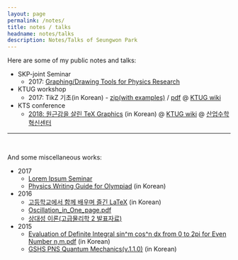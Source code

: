 ```yaml
---
layout: page
permalink: /notes/
title: notes / talks
headname: notes/talks
description: Notes/Talks of Seungwon Park
---
```


Here are some of my public notes and talks:

* SKP-joint Seminar
  * 2017: [Graphing/Drawing Tools for Physics Research](2017SKPjoint-SNU-Graphing,Drawing%20Tools%20for%20Physics%20Research.pdf)
* KTUG workshop
  * 2017: TikZ 기초(in Korean) - [zip(with examples)](2017workshop-TikZ-intro.zip) / [pdf](2017KNUworkshop-tikz-intro.pdf) @ [KTUG wiki](http://wiki.ktug.org/wiki/wiki.php/LaTeXWorkshop/2017#s-3)
* KTS conference
  * [2018: 원근감을 살린 TeX Graphics](2018KTUGconf-perspectiveTikZ.pdf) (in Korean) @ [KTUG wiki](http://wiki.ktug.org/wiki/wiki.php/KTSConference/2018) @ [산업수학혁신센터](https://icim.nims.re.kr/post/workshop/521)

<hr>
<br/>

And some miscellaneous works:

* 2017
  * [Lorem Ipsum Seminar](https://github.com/seungwonpark/lipsum-seminar)
  * [Physics Writing Guide for Olympiad](For-KPhO-Newbies-compressed.pdf) (in Korean)
* 2016
  * [고등학교에서 함께 배우며 즐긴 LaTeX](2017KTSbook-swpark.pdf) (in Korean)
  * [Oscillation_in_One_page.pdf](../Oscillation_in_One_page.pdf)
  * [상대성 이론(고급물리학 2 발표자료)](2016AdvPhys2_Relativity.pdf)
* 2015
  * [Evaluation of Definite Integral sin^m cos^n dx from 0 to 2pi for Even Number n,m.pdf](../Evaluation%20of%20Definite%20Integral%20sin^m%20cos^n%20dx%20from%200%20to%202pi%20for%20Even%20Number%20n,m.pdf) (in Korean)
  * [GSHS PNS Quantum Mechanics(v.1.1.0)](../Quantum%20Mechanics%20V%201.1.0.pdf) (in Korean)
